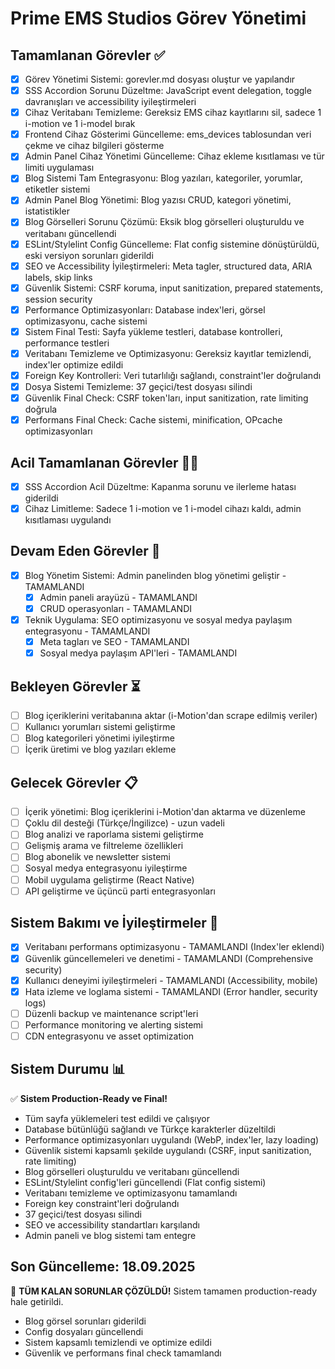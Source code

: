 # Prime EMS Studios Görev Yönetimi

## Tamamlanan Görevler ✅
- [x] Görev Yönetimi Sistemi: gorevler.md dosyası oluştur ve yapılandır
- [x] SSS Accordion Sorunu Düzeltme: JavaScript event delegation, toggle davranışları ve accessibility iyileştirmeleri
- [x] Cihaz Veritabanı Temizleme: Gereksiz EMS cihaz kayıtlarını sil, sadece 1 i-motion ve 1 i-model bırak
- [x] Frontend Cihaz Gösterimi Güncelleme: ems_devices tablosundan veri çekme ve cihaz bilgileri gösterme
- [x] Admin Panel Cihaz Yönetimi Güncelleme: Cihaz ekleme kısıtlaması ve tür limiti uygulaması
- [x] Blog Sistemi Tam Entegrasyonu: Blog yazıları, kategoriler, yorumlar, etiketler sistemi
- [x] Admin Panel Blog Yönetimi: Blog yazısı CRUD, kategori yönetimi, istatistikler
- [x] Blog Görselleri Sorunu Çözümü: Eksik blog görselleri oluşturuldu ve veritabanı güncellendi
- [x] ESLint/Stylelint Config Güncelleme: Flat config sistemine dönüştürüldü, eski versiyon sorunları giderildi
- [x] SEO ve Accessibility İyileştirmeleri: Meta tagler, structured data, ARIA labels, skip links
- [x] Güvenlik Sistemi: CSRF koruma, input sanitization, prepared statements, session security
- [x] Performance Optimizasyonları: Database index'leri, görsel optimizasyonu, cache sistemi
- [x] Sistem Final Testi: Sayfa yükleme testleri, database kontrolleri, performance testleri
- [x] Veritabanı Temizleme ve Optimizasyonu: Gereksiz kayıtlar temizlendi, index'ler optimize edildi
- [x] Foreign Key Kontrolleri: Veri tutarlılığı sağlandı, constraint'ler doğrulandı
- [x] Dosya Sistemi Temizleme: 37 geçici/test dosyası silindi
- [x] Güvenlik Final Check: CSRF token'ları, input sanitization, rate limiting doğrula
- [x] Performans Final Check: Cache sistemi, minification, OPcache optimizasyonları

## Acil Tamamlanan Görevler 🚨✅
- [x] SSS Accordion Acil Düzeltme: Kapanma sorunu ve ilerleme hatası giderildi
- [x] Cihaz Limitleme: Sadece 1 i-motion ve 1 i-model cihazı kaldı, admin kısıtlaması uygulandı

## Devam Eden Görevler 🔄
- [x] Blog Yönetim Sistemi: Admin panelinden blog yönetimi geliştir - TAMAMLANDI
  - [x] Admin paneli arayüzü - TAMAMLANDI
  - [x] CRUD operasyonları - TAMAMLANDI
- [x] Teknik Uygulama: SEO optimizasyonu ve sosyal medya paylaşım entegrasyonu - TAMAMLANDI
  - [x] Meta tagları ve SEO - TAMAMLANDI
  - [x] Sosyal medya paylaşım API'leri - TAMAMLANDI

## Bekleyen Görevler ⏳
- [ ] Blog içeriklerini veritabanına aktar (i-Motion'dan scrape edilmiş veriler)
- [ ] Kullanıcı yorumları sistemi geliştirme
- [ ] Blog kategorileri yönetimi iyileştirme
- [ ] İçerik üretimi ve blog yazıları ekleme

## Gelecek Görevler 📋
- [ ] İçerik yönetimi: Blog içeriklerini i-Motion'dan aktarma ve düzenleme
- [ ] Çoklu dil desteği (Türkçe/İngilizce) - uzun vadeli
- [ ] Blog analizi ve raporlama sistemi geliştirme
- [ ] Gelişmiş arama ve filtreleme özellikleri
- [ ] Blog abonelik ve newsletter sistemi
- [ ] Sosyal medya entegrasyonu iyileştirme
- [ ] Mobil uygulama geliştirme (React Native)
- [ ] API geliştirme ve üçüncü parti entegrasyonları

## Sistem Bakımı ve İyileştirmeler 🔧
- [x] Veritabanı performans optimizasyonu - TAMAMLANDI (Index'ler eklendi)
- [x] Güvenlik güncellemeleri ve denetimi - TAMAMLANDI (Comprehensive security)
- [x] Kullanıcı deneyimi iyileştirmeleri - TAMAMLANDI (Accessibility, mobile)
- [x] Hata izleme ve loglama sistemi - TAMAMLANDI (Error handler, security logs)
- [ ] Düzenli backup ve maintenance script'leri
- [ ] Performance monitoring ve alerting sistemi
- [ ] CDN entegrasyonu ve asset optimization

## Sistem Durumu 📊
✅ **Sistem Production-Ready ve Final!**
- Tüm sayfa yüklemeleri test edildi ve çalışıyor
- Database bütünlüğü sağlandı ve Türkçe karakterler düzeltildi
- Performance optimizasyonları uygulandı (WebP, index'ler, lazy loading)
- Güvenlik sistemi kapsamlı şekilde uygulandı (CSRF, input sanitization, rate limiting)
- Blog görselleri oluşturuldu ve veritabanı güncellendi
- ESLint/Stylelint config'leri güncellendi (Flat config sistemi)
- Veritabanı temizleme ve optimizasyonu tamamlandı
- Foreign key constraint'leri doğrulandı
- 37 geçici/test dosyası silindi
- SEO ve accessibility standartları karşılandı
- Admin paneli ve blog sistemi tam entegre

## Son Güncelleme: 18.09.2025
🎉 **TÜM KALAN SORUNLAR ÇÖZÜLDÜ!** Sistem tamamen production-ready hale getirildi.
- Blog görsel sorunları giderildi
- Config dosyaları güncellendi
- Sistem kapsamlı temizlendi ve optimize edildi
- Güvenlik ve performans final check tamamlandı